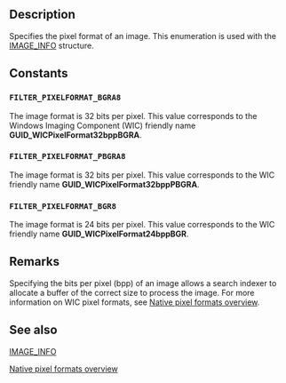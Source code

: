 ## Description

Specifies the pixel format of an image. This enumeration is used with the [IMAGE_INFO](https://learn.microsoft.com/windows/win32/api/filter/ns-filter-image_info) structure.

## Constants

### `FILTER_PIXELFORMAT_BGRA8`

The image format is 32 bits per pixel. This value corresponds to the Windows Imaging Component (WIC) friendly name **GUID_WICPixelFormat32bppBGRA**.

### `FILTER_PIXELFORMAT_PBGRA8`

The image format is 32 bits per pixel. This value corresponds to the WIC friendly name **GUID_WICPixelFormat32bppPBGRA**.

### `FILTER_PIXELFORMAT_BGR8`

The image format is 24 bits per pixel. This value corresponds to the WIC friendly name **GUID_WICPixelFormat24bppBGR**.

## Remarks

Specifying the bits per pixel (bpp) of an image allows a search indexer to allocate a buffer of the correct size to process the image. For more information on WIC pixel formats, see [Native pixel formats overview](https://learn.microsoft.com/windows/win32/wic/-wic-codec-native-pixel-formats).

## See also

[IMAGE_INFO](https://learn.microsoft.com/windows/win32/api/filter/ns-filter-image_info)

[Native pixel formats overview](https://learn.microsoft.com/windows/win32/wic/-wic-codec-native-pixel-formats)